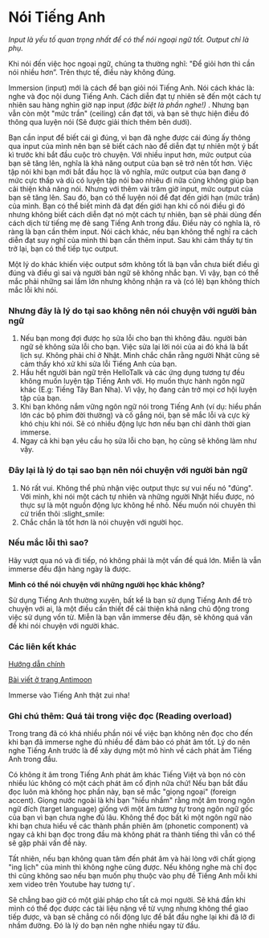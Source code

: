 # Nói Tiếng Anh

*Input là yếu tố quan trọng nhất để có thể nói ngoại ngữ tốt. Output chỉ là phụ.*

Khi nói đến việc học ngoại ngữ, chúng ta thường nghĩ: "Để giỏi hơn thì cần nói nhiều hơn”. Trên thực tế, điều này không đúng. 

Immersion (input) mới là cách để bạn giỏi nói Tiếng Anh. Nói cách khác là: nghe và đọc nội dung Tiếng Anh. Cách diễn đạt tự nhiên sẽ đến một cách tự nhiên sau hàng nghìn giờ nạp input *(đặc biệt là phần nghe!)* . Nhưng bạn vẫn còn một "mức trần" (ceiling) cần đạt tới, và bạn sẽ thực hiện điều đó thông qua luyện nói (Sẽ được giải thích thêm bên dưới).

Bạn cần input để biết cái gì đúng, vì bạn đã nghe được cái đúng ấy thông qua input của mình nên bạn sẽ biết cách nào để diễn đạt tự nhiên một ý bất kì trước khi bắt đầu cuộc trò chuyện. Với nhiều input hơn, mức output của bạn sẽ tăng lên, nghĩa là khả năng output của bạn sẽ trở nên tốt hơn. Việc tập nói khi bạn mới bắt đầu học là vô nghĩa, mức output của bạn đang ở mức cực thấp và dù có luyện tập nói bao nhiêu đi nữa cũng không giúp bạn cải thiện khả năng nói. Nhưng với thêm vài trăm giờ input, mức output của bạn sẽ tăng lên. Sau đó, bạn có thể luyện nói để đạt đến giới hạn (mức trần) của mình. Bạn có thể biết mình đã đạt đến giới hạn khi cố nói điều gì đó nhưng không biết cách diễn đạt nó một cách tự nhiên, bạn sẽ phải dùng đến cách dịch từ tiếng mẹ đẻ sang Tiếng Anh trong đầu. Điều này có nghĩa là, rõ ràng là bạn cần thêm input. Nói cách khác, nếu bạn không thể nghĩ ra cách diễn đạt suy nghĩ của mình thì bạn cần thêm input. Sau khi cảm thấy tự tin trở lại, bạn có thể tiếp tục output.

Một lý do khác khiến việc output sớm không tốt là bạn vẫn chưa biết điều gì đúng và điều gì sai và người bản ngữ sẽ không nhắc bạn. Vì vậy, bạn có thể mắc phải những sai lầm lớn nhưng không nhận ra và (có lẽ) bạn không thích mắc lỗi khi nói.

### Nhưng đây là lý do tại sao không nên nói chuyện với người bản ngữ

1.  Nếu bạn mong đợi được họ sửa lỗi cho bạn thì không đâu. người bản ngữ sẽ không sửa lỗi cho bạn. Việc sửa lại lời nói của ai đó khá là bất lịch sự. Không phải chỉ ở Nhật. Mình chắc chắn rằng người Nhật cũng sẽ cảm thấy khó xử khi sửa lỗi Tiếng Anh của bạn.
2.  Hầu hết người bản ngữ trên HelloTalk và các ứng dụng tương tự đều không muốn luyện tập Tiếng Anh với. Họ muốn thực hành ngôn ngữ khác (E.g: Tiếng Tây Ban Nha). Vì vậy, họ đang cản trở mọi cơ hội luyện tập của bạn.
3.  Khi bạn không nắm vững ngôn ngữ nói trong Tiếng Anh (ví dụ: hiểu phần lớn các bộ phim đời thường) và cố gắng nói, bạn sẽ mắc lỗi và cực kỳ khó chịu khi nói. Sẽ có nhiều động lực hơn nếu bạn chỉ dành thời gian immerse.
4.  Ngay cả khi bạn yêu cầu họ sửa lỗi cho bạn, họ cũng sẽ không làm như vậy.

### Đây lại là lý do tại sao bạn nên nói chuyện với người bản ngữ

1.  Nó rất vui. Không thể phủ nhận việc output thực sự vui nếu nó "đúng". Với mình, khi nói một cách tự nhiên và những người Nhật hiểu được, nó thực sự là một nguồn động lực không hề nhỏ. Nếu muốn nói chuyên thì cứ triển thôi :slight_smile:
2.  Chắc chắn là tốt hơn là nói chuyện với người học.

### Nếu mắc lỗi thì sao?

Hãy vượt qua nó và đi tiếp, nó không phải là một vấn đề quá lớn. Miễn là vẫn immerse đều đặn hàng ngày là được.

**Mình có thể nói chuyện với những người học khác không?** 

Sử dụng Tiếng Anh thường xuyên, bất kể là bạn sử dụng Tiếng Anh để trò chuyện với ai, là một điều cần thiết để cải thiện khả năng chủ động trong việc sử dụng vốn từ. Miễn là bạn vẫn immerse đều đặn, sẽ không quá vấn đề khi nói chuyện với người khác. 

### Các liên kết khác

[Hướng dẫn chính](guide.md) 

[Bài viết ở trang Antimoon](http://www.antimoon.com/other/myths-speaking.htm)

Immerse vào Tiếng Anh thật zui nha!

### Ghi chú thêm: Quá tải trong việc đọc (Reading overload)

Trong trang đã có khá nhiều phần nói về việc bạn không nên đọc cho đến khi bạn đã immerse nghe đủ nhiều để đảm bảo có phát âm tốt. Lý do nên nghe Tiếng Anh trước là để xây dựng một mô hình về cách phát âm Tiếng Anh trong đầu.

Có không ít âm trong Tiếng Anh phát âm khác Tiếng Việt và bọn nó còn nhiều lúc không có một cách phát âm cố định nữa chứ! Nếu bạn bắt đầu đọc luôn mà không học phần này, bạn sẽ mắc "giọng ngoại" (foreign accent). Giọng nước ngoài là khi bạn "hiểu nhầm" rằng một âm trong ngôn ngữ đích (target language) giống với một âm *tương tự* trong ngôn ngữ gốc của bạn vì bạn chưa nghe đủ lâu. Không thể đọc bất kì một ngôn ngữ nào khi bạn chưa hiểu về các thành phần phiên âm (phonetic component) và ngay cả khi bạn đọc trong đầu mà không phát ra thành tiếng thì vẫn có thể sẽ gặp phải vấn đề này.

Tất nhiên, nếu bạn không quan tâm đến phát âm và hài lòng với chất giọng "ing lịch" của mình thì không nghe cũng được. Nếu không nghe mà chỉ đọc thì cũng không sao nếu bạn muốn phụ thuộc vào phụ đề Tiếng Anh mỗi khi xem video trên Youtube hay tương tự`.

Sẽ chẳng bao giờ có một giải pháp cho tất cả mọi người. Sẽ khá đần khi mình có thể đọc được các tài liệu nặng về từ vựng nhưng không thể giao tiếp được, và bạn sẽ chẳng có nổi động lực để bắt đầu nghe lại khi đã lỡ đi nhầm đường. Đó là lý do bạn nên nghe nhiều ngay từ đầu. 
